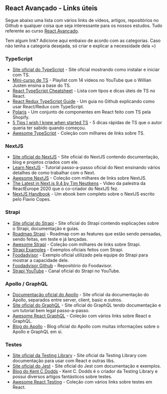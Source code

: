 ## React Avançado - Links úteis

Segue abaixo uma lista com vários links de vídeos, artigos, repositórios no Github e qualquer coisa que seja interessante para os nossos estudos. Tudo referente ao curso [React Avançado](https://reactavancado.com.br/).

Tem algum link? Adicione aqui embaixo de acordo com as categorias. Caso não tenha a categoria desejada, só criar e explicar a necessidade dela =)

### TypeScript

- [Site oficial do TypeScript](https://www.typescriptlang.org/) - Site oficial mostrando como instalar e iniciar com TS.
- [Mini-curso de TS](https://www.youtube.com/watch?v=mRixno_uE2o&list=PLlAbYrWSYTiPanrzauGa7vMuve7_vnXG_) - Playlist com 14 vídeos no YouTube que o Willian Justen ensina a base do TS.
- [React TypeScript Cheatsheet](https://react-typescript-cheatsheet.netlify.app/) - Lista com tipos e dicas úteis de TS no React.
- [React Redux TypeScript Guide](https://github.com/piotrwitek/react-redux-typescript-guide) - Um guia no Github explicando como usar React/Redux com TypeScript.
- [Polaris](https://github.com/Shopify/polaris-react) - Um conjunto de componentes em React feito com TS pela Shopify.
- [5 Tips I wish I knew when started TS](https://codeburst.io/five-tips-i-wish-i-knew-when-i-started-with-typescript-c9e8609029db) - 5 dicas rápidas de TS que o autor queria ter sabido quando começou.
- [Awesome TypeScript](https://github.com/dzharii/awesome-typescript) - Coleção com milhares de links sobre TS.

### NextJS

- [Site oficial do NextJS](https://nextjs.org/) - Site oficial do NextJS contendo documentação, blog e projetos criados com ele.
- [Learn NextJS](https://nextjs.org/learn/basics/create-nextjs-app) - Tutorial passo-a-passo oficial do Next ensinando vários detalhes de como trabalhar com o Next.
- [Awesome NextJS](https://github.com/unicodeveloper/awesome-nextjs) - Coleção com milhares de links sobre NextJS.
- [The Latest in Next.js 9.4 by Tim Neutkens](https://www.youtube.com/watch?v=UD98x-2mido) - Vídeo da palestra da ReactEurope 2020 que o co-criador do NextJS fez.
- [NextJS Handbook](https://www.freecodecamp.org/news/the-next-js-handbook/) - Um ebook bem completo sobre o NextJS escrito pelo Flavio Copes.

### Strapi

- [Site oficial do Strapi](https://strapi.io/) - Site oficial do Strapi contendo explicações sobre o Strapi, documentação e guias.
- [Roadmap Strapi](https://portal.productboard.com/strapi/1-public-roadmap/tabs/4-testing) - Roadmap com as features que estão sendo pensadas, sendo feitas, em teste e já lançadas.
- [Awesome Strapi](https://github.com/strapi/awesome-strapi) - Coleção com milhares de links sobre Strapi.
- [Strapi Examples](https://github.com/strapi/strapi-examples) - Exemplos oficiais feitos com Strapi.
- [Foodadvisor](https://foodadvisor.strapi.io/) - Exemplo oficial utilizado pela equipe do Strapi para mostrar a capacidade dele.
- [Foodadvisor Github](https://github.com/strapi/foodadvisor) - Repositório do Foodavisor.
- [Strapi YouTube](https://www.youtube.com/strapi) - Canal oficial do Strapi no YouTube.

### Apollo / GraphQL

- [Documentação oficial do Apollo](https://www.apollographql.com/docs/) - Site oficial da documentação do Apollo, separados entre server, client, basic e outros.
- [Site oficial do GraphQL](https://graphql.org/) - Site oficial do GraphQL tendo documentação e um tutorial bem legal passo-a-passo.
- [Awesome React GraphQL](https://github.com/hasura/awesome-react-graphql) - Coleção com vários links sobre React e GraphQL.
- [Blog do Apollo](https://www.apollographql.com/blog/) - Blog oficial do Apollo com muitas informações sobre o Apollo e GraphQL em si.

### Testes

- [Site oficial da Testing Library](https://testing-library.com/) - Site oficial da Testing Library com documentação para usar com React e outras libs.
- [Site oficial do Jest](https://jestjs.io/) - Site oficial do Jest com documentação e exemplos.
- [Blog do Kent C Dodds](https://kentcdodds.com/blog/) - Kent C. Dodds é o criador da Testing Library e possui diversos artigos fantásticos sobre testes.
- [Awesome React Testing](https://github.com/infinitered/awesome-react-testing) - Coleção com vários links sobre testes em React.
